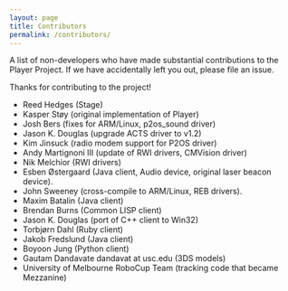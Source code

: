 ```yaml
---
layout: page
title: Contributors
permalink: /contributors/
---
```


A list of non-developers who have made substantial contributions to the Player Project. If we have accidentally left you out, please file an issue.

Thanks for contributing to the project!

* Reed Hedges (Stage)
* Kasper Støy (original implementation of Player)
* Josh Bers (fixes for ARM/Linux, p2os_sound driver)
* Jason K. Douglas (upgrade ACTS driver to v1.2)
* Kim Jinsuck (radio modem support for P2OS driver)
* Andy Martignoni III (update of RWI drivers, CMVision driver)
* Nik Melchior (RWI drivers)
* Esben Østergaard (Java client, Audio device, original laser beacon device).
* John Sweeney (cross-compile to ARM/Linux, REB drivers).
* Maxim Batalin (Java client)
* Brendan Burns (Common LISP client)
* Jason K. Douglas (port of C++ client to Win32)
* Torbjørn Dahl (Ruby client)
* Jakob Fredslund (Java client)
* Boyoon Jung (Python client)
* Gautam Dandavate dandavat at usc.edu (3DS models)
* University of Melbourne RoboCup Team (tracking code that became Mezzanine)
